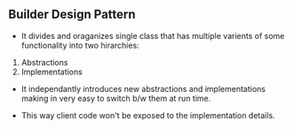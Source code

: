 ## Builder Design Pattern

- It divides and oraganizes single class that has multiple varients of some functionality into two hirarchies:
1. Abstractions
2. Implementations

- It independantly introduces new abstractions and implementations making in very easy to switch b/w them at run time.

- This way client code won't be exposed to the implementation details.